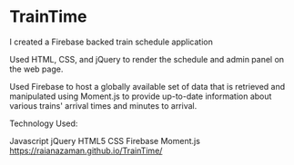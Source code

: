 # TrainTime

I created a Firebase backed train schedule application

Used HTML, CSS, and jQuery to render the schedule and admin panel on the web page.

Used Firebase to host a globally available set of data that is retrieved and manipulated using Moment.js 
to provide up-to-date information about various trains' arrival times and minutes to arrival.

Technology Used:

Javascript
jQuery
HTML5
CSS
Firebase
Moment.js
https://raianazaman.github.io/TrainTime/
